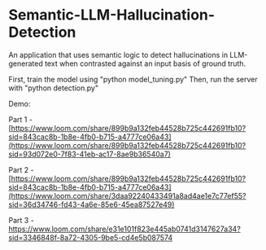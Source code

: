 # Semantic-LLM-Hallucination-Detection
An application that uses semantic logic to detect hallucinations in LLM-generated text when contrasted against an input basis of ground truth.

First, train the model using "python model_tuning.py"
Then, run the server with "python detection.py"


Demo:

Part 1 - [https://www.loom.com/share/899b9a132feb44528b725c442691fb10?sid=843cac8b-1b8e-4fb0-b715-a4777ce06a43](https://www.loom.com/share/899b9a132feb44528b725c442691fb10?sid=93d072e0-7f83-41eb-ac17-8ae9b36540a7)

Part 2 - [https://www.loom.com/share/899b9a132feb44528b725c442691fb10?sid=843cac8b-1b8e-4fb0-b715-a4777ce06a43](https://www.loom.com/share/3daa92240433491a8ad4ae1e7c77ef55?sid=36d34746-fd43-4a6e-85e6-45ea87527e49)

Part 3 - https://www.loom.com/share/e31e101f823e445ab0741d3147627a34?sid=3346848f-8a72-4305-9be5-cd4e5b087574
